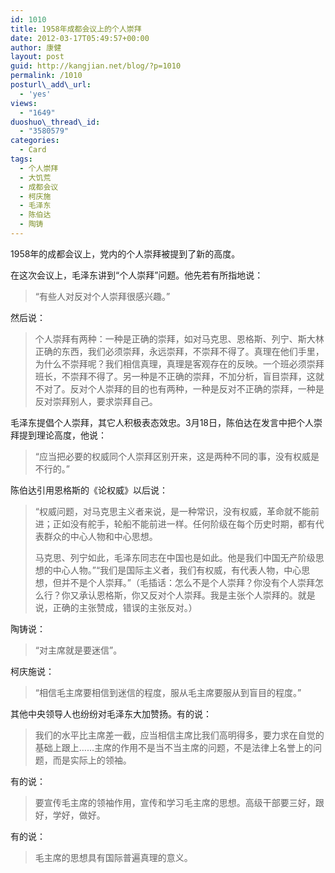 ```yaml
---
id: 1010
title: 1958年成都会议上的个人崇拜
date: 2012-03-17T05:49:57+00:00
author: 康健
layout: post
guid: http://kangjian.net/blog/?p=1010
permalink: /1010
posturl\_add\_url:
  - 'yes'
views:
  - "1649"
duoshuo\_thread\_id:
  - "3580579"
categories:
  - Card
tags:
  - 个人崇拜
  - 大饥荒
  - 成都会议
  - 柯庆施
  - 毛泽东
  - 陈伯达
  - 陶铸
---
```

1958年的成都会议上，党内的个人崇拜被提到了新的高度。

在这次会议上，毛泽东讲到“个人崇拜”问题。他先若有所指地说：

> “有些人对反对个人崇拜很感兴趣。”

然后说：

> 个人崇拜有两种：一种是正确的崇拜，如对马克思、恩格斯、列宁、斯大林正确的东西，我们必须崇拜，永远崇拜，不崇拜不得了。真理在他们手里，为什么不崇拜呢？我们相信真理，真理是客观存在的反映。一个班必须崇拜班长，不崇拜不得了。另一种是不正确的崇拜，不加分析，盲目崇拜，这就不对了。反对个人崇拜的目的也有两种，一种是反对不正确的崇拜，一种是反对崇拜别人，要求崇拜自己。

毛泽东提倡个人崇拜，其它人积极表态效忠。3月18日，陈伯达在发言中把个人崇拜提到理论高度，他说：

> “应当把必要的权威同个人崇拜区别开来，这是两种不同的事，没有权威是不行的。”

陈伯达引用恩格斯的《论权威》以后说：

> “权威问题，对马克思主义者来说，是一种常识，没有权威，革命就不能前进；正如没有舵手，轮船不能前进一样。任何阶级在每个历史时期，都有代表群众的中心人物和中心思想。
> 
> 马克思、列宁如此，毛泽东同志在中国也是如此。他是我们中国无产阶级思想的中心人物。”“我们是国际主义者，我们有权威，有代表人物，中心思想，但并不是个人崇拜。”（毛插话：怎么不是个人崇拜？你没有个人崇拜怎么行？你又承认恩格斯，你又反对个人崇拜。我是主张个人崇拜的。就是说，正确的主张赞成，错误的主张反对。）

陶铸说：

> “对主席就是要迷信”。

柯庆施说：

> “相信毛主席要相信到迷信的程度，服从毛主席要服从到盲目的程度。”

其他中央领导人也纷纷对毛泽东大加赞扬。有的说：

> 我们的水平比主席差一截，应当相信主席比我们高明得多，要力求在自觉的基础上跟上……主席的作用不是当不当主席的问题，不是法律上名誉上的问题，而是实际上的领袖。

有的说：

> 要宣传毛主席的领袖作用，宣传和学习毛主席的思想。高级干部要三好，跟好，学好，做好。

有的说：

> 毛主席的思想具有国际普遍真理的意义。